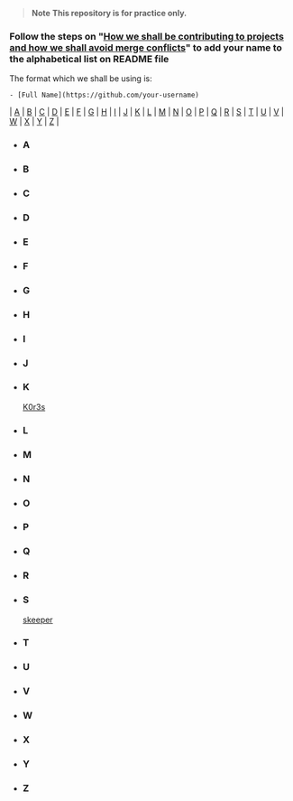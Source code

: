 > **Note** **This repository is for practice only.**

### Follow the steps on "[How we shall be contributing to projects and how we shall avoid merge conflicts](https://github.com/Th3-Shield/.github-private/blob/main/profile/README.md#how-we-shall-be-contributing-to-projects-and-how-we-shall-avoid-merge-conflicts)" to **add your name to the alphabetical list on README file**
The format which we shall be using is:
```
- [Full Name](https://github.com/your-username)
```

| [A](#a) | [B](#b) | [C](#c) | [D](#d) | [E](#e) | [F](#f) | [G](#g) | [H](#h) | [I](#i) | [J](#j) | [K](#k) | [L](#l) | [M](#m) | [N](#n) | [O](#o)
| [P](#p) | [Q](#q) | [R](#r) | [S](#s) | [T](#t) | [U](#u) | [V](#v) | [W](#w) | [X](#x) | [Y](#y) | [Z](#z) |

- ### **A**


- ### **B**


- ### **C**


- ### **D**


- ### **E**


- ### **F**


- ### **G**


- ### **H**


- ### **I**


- ### **J**


- ### **K**
    [K0r3s](https://github.com/0xAckerMan)


- ### **L**


- ### **M**


- ### **N**


- ### **O**


- ### **P**


- ### **Q**


- ### **R**


- ### **S**
    [skeeper](https://github.com/skeeperloyaltie)


- ### **T**


- ### **U**


- ### **V**


- ### **W**


- ### **X**


- ### **Y**


- ### **Z**

